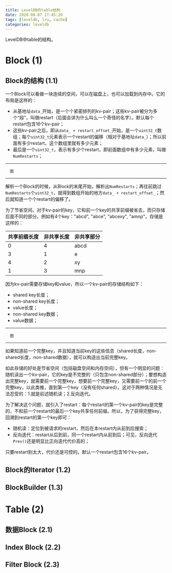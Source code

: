 ```yaml
---
title: LevelDB的table结构
date: 2020-08-07 17:45:20
tags: [leveldb, lru, cache]
categories: leveldb
---
```


LevelDB中table的结构。

<!-- more -->

# Block (1)

## Block的结构 (1.1)

一个Block可以看做一块连续的空间，可以在磁盘上，也可以加载到内存中。它的布局是这样的：

- 从基地址`data_`开始，是一个个紧密排列的kv-pair；这些kv-pair被分为多个“段”，叫做restart（后面会讲为什么叫么一个奇怪的名字）。默认每个restart包含16个kv-pair；
- 这些kv-pair之后，即从`data_ + restart_offset_`开始，是一个`uint32_t`数组；每个`uint32_t`元素表示一个restart的偏移（相对于基地址`data_`）；所以前面有多少restart，这个数组里就有多少元素；
- 最后是一个`uint32_t`，表示有多少个restart，即前面数组中有多少元素，叫做`NumRestarts`；

---------------------------------
      图
---------------------------------

解析一个Block的时候，从Block的末尾开始，解析出`NumRestarts`；再往前跳过`NumRestarts`个`uint32_t`，就得到数组开始的地方`data_ + restart_offset_`；然后就知道一个个restart的偏移了。

为了节省空间，对于kv-pair的key，它和前一个key的共享前缀被省去，而只存储后面不同的部分。例如有4个key："abcd", "abce", "abcexy", "amnp"，存储是这样的：

|共享前缀长度 |非共享长度 |非共享部分  |
|-------------|-----------|------------|
|0            |4          |abcd        |
|3            |1          |e           |
|4            |2          |xy          |
|1            |3          |mnp         |


因为kv-pair需要存储key和value，所以一个kv-pair的存储结构如下：

- shared key长度；
- non-shared key长度；
- value长度；
- non-shared key数据；
- value数据；

---------------------------------
      图
---------------------------------

如果知道前一个完整key，并且知道当前key的这些信息（shared长度，non-shared长度，non-shared数据），就可以构造出当前完整key。

如此存储的好处是节省空间（包括磁盘空间和内存空间），但有一个明显的问题：随机读出一个kv-pair，它的key是不完整的（只包含non-shared部分）；要想构造出完整key，就需要前一个完整key，想要前一个完整key，又需要前一个的前一个完整key，以此类推，直到第一个key（没有任何shared）。这对于两种情况是无法忍受的：1.就是前述随机读；2.反向迭代。

为了解决这个问题，就引入了restart：每个restart的第一个kv-pair的key是完整的，不和前一个restart的最后一个key共享任何前缀。所以，为了获得完整key，回溯到restart的第一个key即可：

- 随机读：定位到被请求的restart，然后在本restart内从前到后搜索；
- 反向迭代：restart从后到前，同一个restart内从前到后；可见，反向迭代`Prev()`还是明显比正向迭代代价高的；

只要restart别太大，代价还是可控的。默认一个restart包含16个kv-pair。

## Block的Iterator (1.2)
## BlockBuilder (1.3)

# Table (2)

## 数据Block (2.1)
## Index Block (2.2)
## Filter Block (2.3)
